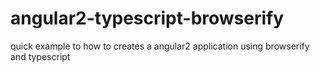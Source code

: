# angular2-typescript-browserify
quick example to how to creates a angular2 application using browserify and typescript 
